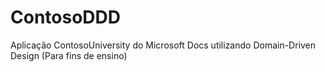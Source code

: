# ContosoDDD
Aplicação ContosoUniversity do Microsoft Docs utilizando Domain-Driven Design (Para fins de ensino)
